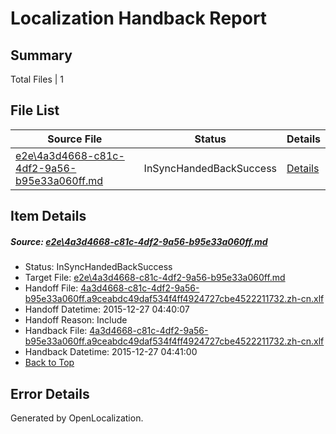 # <a name='report-top'></a> Localization Handback Report

## Summary
 Total Files | 1

## File List
 Source File | Status | Details 
 ----------- | ------ | ------- 
 [e2e\4a3d4668-c81c-4df2-9a56-b95e33a060ff.md](https://github.com/OpenLocalizationTest/oltest/blob/f44609bae1d756201473fc1ddb79bae1604fd87f/e2e/4a3d4668-c81c-4df2-9a56-b95e33a060ff.md) | InSyncHandedBackSuccess | [Details](#d0a998cd452a855d472c74253dc8ab57d31b4d7d1)

## Item Details
##### <a name='d0a998cd452a855d472c74253dc8ab57d31b4d7d1'></a> Source: [e2e\4a3d4668-c81c-4df2-9a56-b95e33a060ff.md](https://github.com/OpenLocalizationTest/oltest/blob/f44609bae1d756201473fc1ddb79bae1604fd87f/e2e/4a3d4668-c81c-4df2-9a56-b95e33a060ff.md)
* Status: InSyncHandedBackSuccess
* Target File: [e2e\4a3d4668-c81c-4df2-9a56-b95e33a060ff.md](https://github.com/OpenLocalizationTestOrg/oltest.zh-cn/blob/62654cb2d98c2ab83008b3b0abd5cc6c86affb97/e2e/4a3d4668-c81c-4df2-9a56-b95e33a060ff.md)
* Handoff File: [4a3d4668-c81c-4df2-9a56-b95e33a060ff.a9ceabdc49daf534f4ff4924727cbe4522211732.zh-cn.xlf](https://github.com/OpenLocalizationTestOrg/olhandoff/blob/dc4aed9984906739839529c9a4b63b55a18decca/ol-handoff/OpenLocalizationTestOrg/oltest.zh-cn/qimu/4a3d4668-c81c-4df2-9a56-b95e33a060ff.a9ceabdc49daf534f4ff4924727cbe4522211732.zh-cn.xlf)
* Handoff Datetime: 2015-12-27 04:40:07
* Handoff Reason: Include
* Handback File: [4a3d4668-c81c-4df2-9a56-b95e33a060ff.a9ceabdc49daf534f4ff4924727cbe4522211732.zh-cn.xlf](https://github.com/OpenLocalizationTestOrg/olhandback/blob/86e58ef8fa375c7fa317f04f13205dcd36eab02a/ol-handback/OpenLocalizationTestOrg/oltest.zh-cn/qimu/4a3d4668-c81c-4df2-9a56-b95e33a060ff.a9ceabdc49daf534f4ff4924727cbe4522211732.zh-cn.xlf)
* Handback Datetime: 2015-12-27 04:41:00
* [Back to Top](#report-top)


## Error Details

Generated by OpenLocalization.
